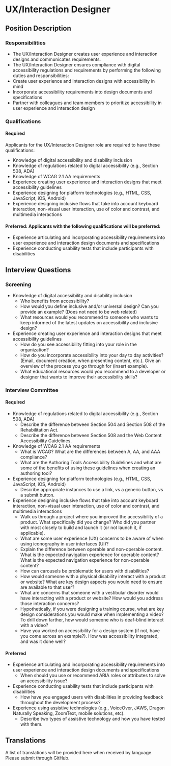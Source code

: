 # UX/Interaction Designer

## Position Description 

### Responsibilities
- The UX/Interaction Designer creates user experience and interaction designs and communicates requirements.
- The UX/Interaction Designer ensures compliance with digital accessibility regulations and requirements by performing the following duties and responsibilities:
- Create user experience and interaction designs with accessibility in mind
- Incorporate accessibility requirements into design documents and specifications
- Partner with colleagues and team members to prioritize accessibility in user experience and interaction design

### Qualifications
#### Required
Applicants for the UX/Interaction Designer role are required to have these qualifications:
- Knowledge of digital accessibility and disability inclusion
- Knowledge of regulations related to digital accessibility (e.g., Section 508, ADA)
- Knowledge of WCAG 2.1 AA requirements
- Experience creating user experience and interaction designs that meet accessibility guidelines
- Experience designing for platform technologies (e.g., HTML, CSS, JavaScript, iOS, Android)
- Experience designing inclusive flows that take into account keyboard interaction, non-visual user interaction, use of color and contrast, and multimedia interactions

#### Preferred: Applicants with the following qualifications will be preferred:
- Experience articulating and incorporating accessibility requirements into user experience and interaction design documents and specifications
- Experience conducting usability tests that include participants with disabilities

## Interview Questions

### Screening
- Knowledge of digital accessibility and disability inclusion
  - Who benefits from accessibility?
  - How would you define inclusive and/or universal design? Can you provide an example? (Does not need to be web related)
  - What resources would you recommend to someone who wants to keep informed of the latest updates on accessibility and inclusive design?
- Experience creating user experience and interaction designs that meet accessibility guidelines
  - How do you see accessibility fitting into your role in the organization?
  - How do you incorporate accessibility into your day to day activities? (Email, document creation, when presenting content, etc.). Give an overview of the process you go through for (insert example).
  - What educational resources would you recommend to a developer or designer that wants to improve their accessibility skills?


### Interview Committee

#### Required
- Knowledge of regulations related to digital accessibility (e.g., Section 508, ADA)
  - Describe the difference between Section 504 and Section 508 of the Rehabilitation Act.
  - Describe the difference between Section 508 and the Web Content Accessibility Guidelines.
- Knowledge of WCAG 2.1 AA requirements
  - What is WCAG? What are the differences between A, AA, and AAA compliance?
  - What are the Authoring Tools Accessibility Guidelines and what are some of the benefits of using these guidelines when creating an authoring tool?
- Experience designing for platform technologies (e.g., HTML, CSS, JavaScript, iOS, Android)
  - Describe appropriate instances to use a link, vs a generic button, vs a submit button.
- Experience designing inclusive flows that take into account keyboard interaction, non-visual user interaction, use of color and contrast, and multimedia interactions
  - Walk us through a project where you improved the accessibility of a product. What specifically did you change? Who did you partner with most closely to build and launch it (or not launch it, if applicable).
  - What are some user experience (UX) concerns to be aware of when using iconography in user interfaces (UI)?
  - Explain the difference between operable and non-operable content. What is the expected navigation experience for operable content? What is the expected navigation experience for non-operable content?
  - How can carousels be problematic for users with disabilities?
  - How would someone with a physical disability interact with a product or website? What are key design aspects you would need to ensure are available to that user?
  - What are concerns that someone with a vestibular disorder would have interacting with a product or website? How would you address those interaction concerns?
  - Hypothetically, if you were designing a training course, what are key design considerations you would make when implementing a video? To drill down farther, how would someone who is deaf-blind interact with a video?
  - Have you worked on accessibility for a design system (if not, have you come across an example?). How was accessibility integrated, and was it done well? 

#### Preferred
- Experience articulating and incorporating accessibility requirements into user experience and interaction design documents and specifications
  - When should you use or recommend ARIA roles or attributes to solve an accessibility issue?
- Experience conducting usability tests that include participants with disabilities
  - How have you engaged users with disabilities in providing feedback throughout the development process?
- Experience using assistive technologies (e.g., VoiceOver, JAWS, Dragon Naturally Speaking, ZoomText, mobile solutions, etc).
  - Describe two types of assistive technology and how you have tested with them.

## Translations
A list of translations will be provided here when received by language. Please submit through GitHub.
